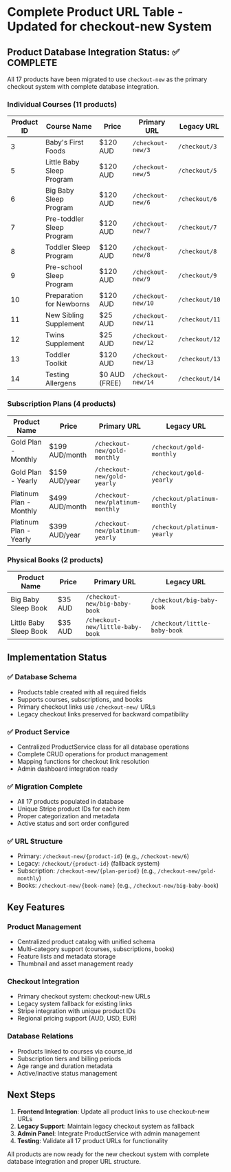 # Complete Product URL Table - Updated for checkout-new System

## Product Database Integration Status: ✅ COMPLETE

All 17 products have been migrated to use `checkout-new` as the primary checkout system with complete database integration.

### Individual Courses (11 products)
| Product ID | Course Name | Price | Primary URL | Legacy URL |
|------------|-------------|-------|-------------|------------|
| 3 | Baby's First Foods | $120 AUD | `/checkout-new/3` | `/checkout/3` |
| 5 | Little Baby Sleep Program | $120 AUD | `/checkout-new/5` | `/checkout/5` |
| 6 | Big Baby Sleep Program | $120 AUD | `/checkout-new/6` | `/checkout/6` |
| 7 | Pre-toddler Sleep Program | $120 AUD | `/checkout-new/7` | `/checkout/7` |
| 8 | Toddler Sleep Program | $120 AUD | `/checkout-new/8` | `/checkout/8` |
| 9 | Pre-school Sleep Program | $120 AUD | `/checkout-new/9` | `/checkout/9` |
| 10 | Preparation for Newborns | $120 AUD | `/checkout-new/10` | `/checkout/10` |
| 11 | New Sibling Supplement | $25 AUD | `/checkout-new/11` | `/checkout/11` |
| 12 | Twins Supplement | $25 AUD | `/checkout-new/12` | `/checkout/12` |
| 13 | Toddler Toolkit | $120 AUD | `/checkout-new/13` | `/checkout/13` |
| 14 | Testing Allergens | $0 AUD (FREE) | `/checkout-new/14` | `/checkout/14` |

### Subscription Plans (4 products)
| Product Name | Price | Primary URL | Legacy URL |
|--------------|-------|-------------|------------|
| Gold Plan - Monthly | $199 AUD/month | `/checkout-new/gold-monthly` | `/checkout/gold-monthly` |
| Gold Plan - Yearly | $159 AUD/year | `/checkout-new/gold-yearly` | `/checkout/gold-yearly` |
| Platinum Plan - Monthly | $499 AUD/month | `/checkout-new/platinum-monthly` | `/checkout/platinum-monthly` |
| Platinum Plan - Yearly | $399 AUD/year | `/checkout-new/platinum-yearly` | `/checkout/platinum-yearly` |

### Physical Books (2 products)
| Product Name | Price | Primary URL | Legacy URL |
|--------------|-------|-------------|------------|
| Big Baby Sleep Book | $35 AUD | `/checkout-new/big-baby-book` | `/checkout/big-baby-book` |
| Little Baby Sleep Book | $35 AUD | `/checkout-new/little-baby-book` | `/checkout/little-baby-book` |

## Implementation Status

### ✅ Database Schema
- Products table created with all required fields
- Supports courses, subscriptions, and books
- Primary checkout links use `/checkout-new/` URLs
- Legacy checkout links preserved for backward compatibility

### ✅ Product Service
- Centralized ProductService class for all database operations
- Complete CRUD operations for product management
- Mapping functions for checkout link resolution
- Admin dashboard integration ready

### ✅ Migration Complete
- All 17 products populated in database
- Unique Stripe product IDs for each item
- Proper categorization and metadata
- Active status and sort order configured

### ✅ URL Structure
- Primary: `/checkout-new/{product-id}` (e.g., `/checkout-new/6`)
- Legacy: `/checkout/{product-id}` (fallback system)
- Subscription: `/checkout-new/{plan-period}` (e.g., `/checkout-new/gold-monthly`)
- Books: `/checkout-new/{book-name}` (e.g., `/checkout-new/big-baby-book`)

## Key Features

### Product Management
- Centralized product catalog with unified schema
- Multi-category support (courses, subscriptions, books)
- Feature lists and metadata storage
- Thumbnail and asset management ready

### Checkout Integration
- Primary checkout system: checkout-new URLs
- Legacy system fallback for existing links
- Stripe integration with unique product IDs
- Regional pricing support (AUD, USD, EUR)

### Database Relations
- Products linked to courses via course_id
- Subscription tiers and billing periods
- Age range and duration metadata
- Active/inactive status management

## Next Steps

1. **Frontend Integration**: Update all product links to use checkout-new URLs
2. **Legacy Support**: Maintain legacy checkout system as fallback
3. **Admin Panel**: Integrate ProductService with admin management
4. **Testing**: Validate all 17 product URLs for functionality

All products are now ready for the new checkout system with complete database integration and proper URL structure.